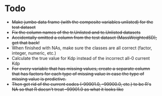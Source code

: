 Todo
====

- ~~Make jumbo data frame (with the composite variables unlisted) for the test dataset~~
- ~~Fix the column names of the tr.Unlisted and te.Unlisted datasets~~
- ~~Accidentally omitted a column from the test dataset (MassWeightedSD); get that back!~~
- When finished with NAs, make sure the classes are all correct (factor, integer, numeric, etc.)
- Calculate the true value for Kdp instead of the incorrect all-0 current Kdp
- ~~For every variable that has missing values, create a separate column that has factors for each type of missing value in case the type of missing value is predictive.~~
- ~~Then get rid of the current codes (-99901.0, -99900.0, etc.) to be R's NA so that R doesn't treat -99901.0 as what it looks like~~

